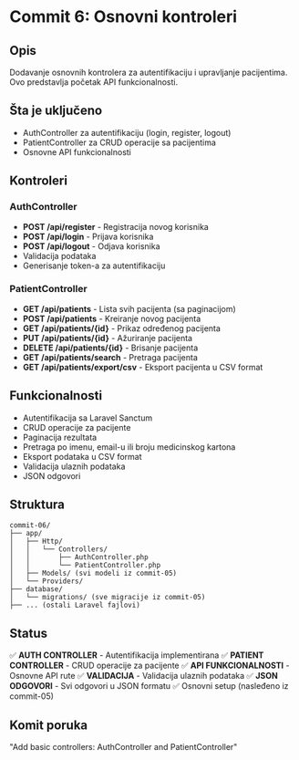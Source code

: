 # Commit 6: Osnovni kontroleri

## Opis
Dodavanje osnovnih kontrolera za autentifikaciju i upravljanje pacijentima. Ovo predstavlja početak API funkcionalnosti.

## Šta je uključeno
- AuthController za autentifikaciju (login, register, logout)
- PatientController za CRUD operacije sa pacijentima
- Osnovne API funkcionalnosti

## Kontroleri
### AuthController
- **POST /api/register** - Registracija novog korisnika
- **POST /api/login** - Prijava korisnika
- **POST /api/logout** - Odjava korisnika
- Validacija podataka
- Generisanje token-a za autentifikaciju

### PatientController
- **GET /api/patients** - Lista svih pacijenta (sa paginacijom)
- **POST /api/patients** - Kreiranje novog pacijenta
- **GET /api/patients/{id}** - Prikaz određenog pacijenta
- **PUT /api/patients/{id}** - Ažuriranje pacijenta
- **DELETE /api/patients/{id}** - Brisanje pacijenta
- **GET /api/patients/search** - Pretraga pacijenta
- **GET /api/patients/export/csv** - Eksport pacijenta u CSV format

## Funkcionalnosti
- Autentifikacija sa Laravel Sanctum
- CRUD operacije za pacijente
- Paginacija rezultata
- Pretraga po imenu, email-u ili broju medicinskog kartona
- Eksport podataka u CSV format
- Validacija ulaznih podataka
- JSON odgovori

## Struktura
```
commit-06/
├── app/
│   ├── Http/
│   │   └── Controllers/
│   │       ├── AuthController.php
│   │       └── PatientController.php
│   ├── Models/ (svi modeli iz commit-05)
│   └── Providers/
├── database/
│   └── migrations/ (sve migracije iz commit-05)
├── ... (ostali Laravel fajlovi)
```

## Status
✅ **AUTH CONTROLLER** - Autentifikacija implementirana
✅ **PATIENT CONTROLLER** - CRUD operacije za pacijente
✅ **API FUNKCIONALNOSTI** - Osnovne API rute
✅ **VALIDACIJA** - Validacija ulaznih podataka
✅ **JSON ODGOVORI** - Svi odgovori u JSON formatu
✅ Osnovni setup (nasleđeno iz commit-05)

## Komit poruka
"Add basic controllers: AuthController and PatientController"